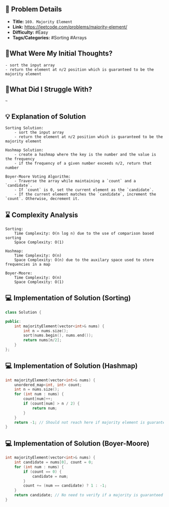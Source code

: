 ## 📝 Problem Details

- **Title:** `169. Majority Element`
- **Link:** https://leetcode.com/problems/majority-element/
- **Difficulty:** #Easy 
- **Tags/Categories:** #Sorting #Arrays 

## 💭What Were My Initial Thoughts?

```
- sort the input array
- return the element at n/2 position which is guaranteed to be the majority element
```

## 🤔What Did I Struggle With?

```
~
```

## 💡 Explanation of Solution

```
Sorting Solution:
	- sort the input array
	- return the element at n/2 position which is guaranteed to be the majority element

Hashmap Solution:
	- create a hashmap where the key is the number and the value is the frequency
	- if the frequency of a given number exceeds n/2, return that number

Boyer-Moore Voting Algorithm:
	- Traverse the array while maintaining a `count` and a `candidate`.
	- If `count` is 0, set the current element as the `candidate`.
	- If the current element matches the `candidate`, increment the `count`. Otherwise, decrement it.
```

## ⌛ Complexity Analysis

```
Sorting:
	Time Complexity: O(n log n) due to the use of comparison based sorting
	Space Complexity: O(1)

Hashmap:
	Time Complexity: O(n)
	Space Complexity: O(n) due to the auxilary space used to store frequencies in a map

Boyer-Moore:
	Time Complexity: O(n)
	Space Complexity: O(1)
```

## 💻 Implementation of Solution (Sorting)

```cpp
class Solution {

public:
    int majorityElement(vector<int>& nums) {
        int n = nums.size();
        sort(nums.begin(), nums.end());
        return nums[n/2];
    }
};
```

## 💻 Implementation of Solution (Hashmap)

```cpp
int majorityElement(vector<int>& nums) {
    unordered_map<int, int> count;
    int n = nums.size();
    for (int num : nums) {
        count[num]++;
        if (count[num] > n / 2) {
            return num;
        }
    }
    return -1; // Should not reach here if majority element is guaranteed
}
```

## 💻 Implementation of Solution (Boyer-Moore)

```cpp
int majorityElement(vector<int>& nums) {
    int candidate = nums[0], count = 0;
    for (int num : nums) {
        if (count == 0) {
            candidate = num;
        }
        count += (num == candidate) ? 1 : -1;
    }
    return candidate; // No need to verify if a majority is guaranteed
}
```